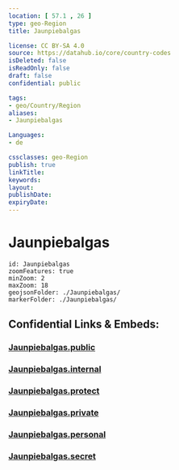 ```yaml
---
location: [ 57.1 , 26 ] 
type: geo-Region
title: Jaunpiebalgas

license: CC BY-SA 4.0
source: https://datahub.io/core/country-codes
isDeleted: false
isReadOnly: false
draft: false
confidential: public

tags:
- geo/Country/Region
aliases:
- Jaunpiebalgas

Languages:
- de

cssclasses: geo-Region
publish: true
linkTitle: 
keywords: 
layout: 
publishDate: 
expiryDate: 
---
```


# Jaunpiebalgas

```leaflet
id: Jaunpiebalgas
zoomFeatures: true 
minZoom: 2 
maxZoom: 18
geojsonFolder: ./Jaunpiebalgas/
markerFolder: ./Jaunpiebalgas/
```


## Confidential Links & Embeds: 

### [Jaunpiebalgas.public](/_public/\Earth\Continent\Europe\Europe~North\Latvia\CountiesJaunpiebalgas.public.md) 

### [Jaunpiebalgas.internal](/_internal/\Earth\Continent\Europe\Europe~North\Latvia\CountiesJaunpiebalgas.internal.md) 

### [Jaunpiebalgas.protect](/_protect/\Earth\Continent\Europe\Europe~North\Latvia\CountiesJaunpiebalgas.protect.md) 

### [Jaunpiebalgas.private](/_private/\Earth\Continent\Europe\Europe~North\Latvia\CountiesJaunpiebalgas.private.md) 

### [Jaunpiebalgas.personal](/_personal/\Earth\Continent\Europe\Europe~North\Latvia\CountiesJaunpiebalgas.personal.md) 

### [Jaunpiebalgas.secret](/_secret/\Earth\Continent\Europe\Europe~North\Latvia\CountiesJaunpiebalgas.secret.md)

